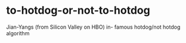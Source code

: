 # to-hotdog-or-not-to-hotdog
Jian-Yangs (from Silicon Valley on HBO) in- famous hotdog/not hotdog algorithm
